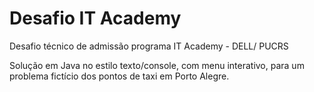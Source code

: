 # Desafio IT Academy

Desafio técnico de admissão programa IT Academy - DELL/ PUCRS

Solução em Java no estilo texto/console, com menu interativo, para um problema fictício dos pontos de taxi em Porto Alegre.
